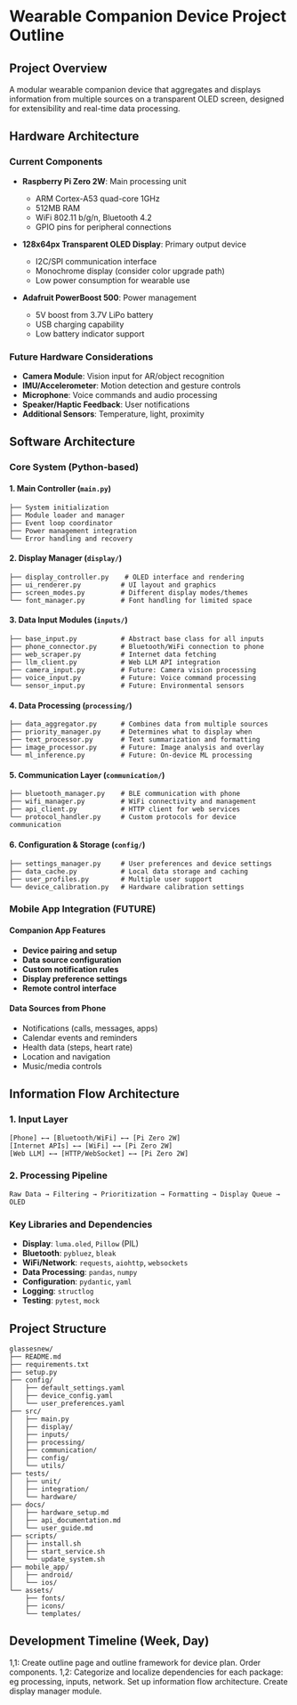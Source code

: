 # Wearable Companion Device Project Outline

## Project Overview
A modular wearable companion device that aggregates and displays information from multiple sources on a transparent OLED screen, designed for extensibility and real-time data processing.

## Hardware Architecture

### Current Components
- **Raspberry Pi Zero 2W**: Main processing unit
  - ARM Cortex-A53 quad-core 1GHz
  - 512MB RAM
  - WiFi 802.11 b/g/n, Bluetooth 4.2
  - GPIO pins for peripheral connections
  
- **128x64px Transparent OLED Display**: Primary output device
  - I2C/SPI communication interface
  - Monochrome display (consider color upgrade path)
  - Low power consumption for wearable use
  
- **Adafruit PowerBoost 500**: Power management
  - 5V boost from 3.7V LiPo battery
  - USB charging capability
  - Low battery indicator support

### Future Hardware Considerations
- **Camera Module**: Vision input for AR/object recognition
- **IMU/Accelerometer**: Motion detection and gesture controls
- **Microphone**: Voice commands and audio processing
- **Speaker/Haptic Feedback**: User notifications
- **Additional Sensors**: Temperature, light, proximity

## Software Architecture



### Core System (Python-based)

#### 1. Main Controller (`main.py`)
```
├── System initialization
├── Module loader and manager
├── Event loop coordinator
├── Power management integration
└── Error handling and recovery
```

#### 2. Display Manager (`display/`)
```
├── display_controller.py    # OLED interface and rendering
├── ui_renderer.py          # UI layout and graphics
├── screen_modes.py         # Different display modes/themes
└── font_manager.py         # Font handling for limited space
```

#### 3. Data Input Modules (`inputs/`)
```
├── base_input.py           # Abstract base class for all inputs
├── phone_connector.py      # Bluetooth/WiFi connection to phone
├── web_scraper.py          # Internet data fetching
├── llm_client.py           # Web LLM API integration
├── camera_input.py         # Future: Camera vision processing
├── voice_input.py          # Future: Voice command processing
└── sensor_input.py         # Future: Environmental sensors
```

#### 4. Data Processing (`processing/`)
```
├── data_aggregator.py      # Combines data from multiple sources
├── priority_manager.py     # Determines what to display when
├── text_processor.py       # Text summarization and formatting
├── image_processor.py      # Future: Image analysis and overlay
└── ml_inference.py         # Future: On-device ML processing
```

#### 5. Communication Layer (`communication/`)
```
├── bluetooth_manager.py    # BLE communication with phone
├── wifi_manager.py         # WiFi connectivity and management
├── api_client.py           # HTTP client for web services
└── protocol_handler.py     # Custom protocols for device communication
```

#### 6. Configuration & Storage (`config/`)
```
├── settings_manager.py     # User preferences and device settings
├── data_cache.py           # Local data storage and caching
├── user_profiles.py        # Multiple user support
└── device_calibration.py   # Hardware calibration settings
```

### Mobile App Integration (FUTURE)

#### Companion App Features
- **Device pairing and setup**
- **Data source configuration**
- **Custom notification rules**
- **Display preference settings**
- **Remote control interface**

#### Data Sources from Phone
- Notifications (calls, messages, apps)
- Calendar events and reminders
- Health data (steps, heart rate)
- Location and navigation
- Music/media controls

## Information Flow Architecture

### 1. Input Layer
```
[Phone] ←→ [Bluetooth/WiFi] ←→ [Pi Zero 2W]
[Internet APIs] ←→ [WiFi] ←→ [Pi Zero 2W]
[Web LLM] ←→ [HTTP/WebSocket] ←→ [Pi Zero 2W]
```

### 2. Processing Pipeline
```
Raw Data → Filtering → Prioritization → Formatting → Display Queue → OLED
```

### Key Libraries and Dependencies
- **Display**: `luma.oled`, `Pillow` (PIL)
- **Bluetooth**: `pybluez`, `bleak`
- **WiFi/Network**: `requests`, `aiohttp`, `websockets`
- **Data Processing**: `pandas`, `numpy` 
- **Configuration**: `pydantic`, `yaml`
- **Logging**: `structlog`
- **Testing**: `pytest`, `mock`

## Project Structure

```
glassesnew/
├── README.md
├── requirements.txt
├── setup.py
├── config/
│   ├── default_settings.yaml
│   ├── device_config.yaml
│   └── user_preferences.yaml
├── src/
│   ├── main.py
│   ├── display/
│   ├── inputs/
│   ├── processing/
│   ├── communication/
│   ├── config/
│   └── utils/
├── tests/
│   ├── unit/
│   ├── integration/
│   └── hardware/
├── docs/
│   ├── hardware_setup.md
│   ├── api_documentation.md
│   └── user_guide.md
├── scripts/
│   ├── install.sh
│   ├── start_service.sh
│   └── update_system.sh
├── mobile_app/
│   ├── android/
│   └── ios/
└── assets/
    ├── fonts/
    ├── icons/
    └── templates/
```

## Development Timeline (Week, Day)

1,1: Create outline page and outline framework for device plan. Order components.
1,2: Categorize and localize dependencies for each package: eg processing, inputs, network. Set up information flow architecture. Create display manager module. 

